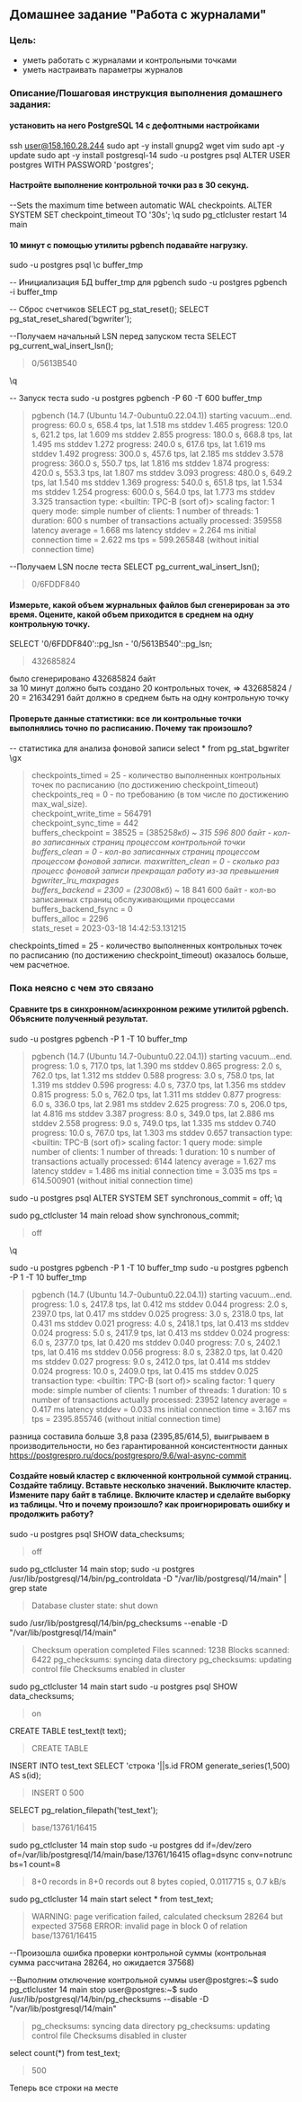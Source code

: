 ## Домашнее задание "Работа с журналами"

### Цель:
-   уметь работать с журналами и контрольными точками
-   уметь настраивать параметры журналов

### Описание/Пошаговая инструкция выполнения домашнего задания:

####   установить на него PostgreSQL 14 с дефолтными настройками
ssh user@158.160.28.244
sudo apt -y install gnupg2 wget vim
sudo apt -y update
sudo apt -y install postgresql-14
sudo -u postgres psql
ALTER USER postgres WITH PASSWORD 'postgres';


#### Настройте выполнение контрольной точки раз в 30 секунд.

--Sets the maximum time between automatic WAL checkpoints.
ALTER SYSTEM SET checkpoint_timeout TO '30s';
\q
sudo pg_ctlcluster restart 14 main

#### 10 минут c помощью утилиты pgbench подавайте нагрузку.

sudo -u postgres psql
\c buffer_tmp


-- Инициализация БД buffer_tmp для pgbench
sudo -u postgres pgbench -i buffer_tmp

-- Сброс счетчиков
SELECT pg_stat_reset();
SELECT pg_stat_reset_shared('bgwriter');

--Получаем начальный LSN перед запуском теста
SELECT pg_current_wal_insert_lsn();
> 0/5613B540

\q

-- Запуск теста 
sudo -u postgres pgbench -P 60 -T 600 buffer_tmp
>pgbench (14.7 (Ubuntu 14.7-0ubuntu0.22.04.1))
 starting vacuum...end.
 progress: 60.0 s, 658.4 tps, lat 1.518 ms stddev 1.465
 progress: 120.0 s, 621.2 tps, lat 1.609 ms stddev 2.855
 progress: 180.0 s, 668.8 tps, lat 1.495 ms stddev 1.272
 progress: 240.0 s, 617.6 tps, lat 1.619 ms stddev 1.492
 progress: 300.0 s, 457.6 tps, lat 2.185 ms stddev 3.578
 progress: 360.0 s, 550.7 tps, lat 1.816 ms stddev 1.874
 progress: 420.0 s, 553.3 tps, lat 1.807 ms stddev 3.093
 progress: 480.0 s, 649.2 tps, lat 1.540 ms stddev 1.369
 progress: 540.0 s, 651.8 tps, lat 1.534 ms stddev 1.254
 progress: 600.0 s, 564.0 tps, lat 1.773 ms stddev 3.325
 transaction type: <builtin: TPC-B (sort of)>
 scaling factor: 1
 query mode: simple
 number of clients: 1
 number of threads: 1
 duration: 600 s
 number of transactions actually processed: 359558
 latency average = 1.668 ms
 latency stddev = 2.264 ms
 initial connection time = 2.622 ms
 tps = 599.265848 (without initial connection time)

--Получаем LSN после теста
SELECT pg_current_wal_insert_lsn();
 >0/6FDDF840
 
 
#### Измерьте, какой объем журнальных файлов был сгенерирован за это время. Оцените, какой объем приходится в среднем на одну контрольную точку.

SELECT '0/6FDDF840'::pg_lsn - '0/5613B540'::pg_lsn;
> 432685824

было сгенерировано 432685824 байт  
за 10 минут должно быть создано 20 контрольных точек, => 432685824 / 20 = 21634291 байт должно в среднем быть на одну контрольную точку

#### Проверьте данные статистики: все ли контрольные точки выполнялись точно по расписанию. Почему так произошло?
-- статистика для анализа фоновой записи
select * from pg_stat_bgwriter \gx

>checkpoints_timed     = 25 - количество выполненных контрольных точек по расписанию (по достижению checkpoint_timeout)                       
checkpoints_req       = 0  - по требованию (в том числе по достижению max_wal_size).                        
checkpoint_write_time = 564791                     
checkpoint_sync_time  = 442                        
buffers_checkpoint    = 38525 = (38525*8кб) ~ 315 596 800 байт - кол-во записанных страниц процессом контрольной точки                    
buffers_clean         = 0   - кол-во записанных страниц процессом процессом фоновой записи. 
maxwritten_clean      = 0   -  сколько раз процесс фоновой записи прекращал работу из-за превышения bgwriter_lru_maxpages                        
buffers_backend       = 2300  = (2300*8кб)  ~ 18 841 600 байт  - кол-во записанных страниц обслуживающими процессами                
buffers_backend_fsync = 0                          
buffers_alloc         = 2296                       
stats_reset           = 2023-03-18 14:42:53.131215 

checkpoints_timed     = 25 - количество выполненных контрольных точек по расписанию (по достижению checkpoint_timeout)     оказалось больше, чем расчетное. 
### Пока неясно с чем это связано


#### Сравните tps в синхронном/асинхронном режиме утилитой pgbench. Объясните полученный результат.

sudo -u postgres pgbench -P 1 -T 10 buffer_tmp
>pgbench (14.7 (Ubuntu 14.7-0ubuntu0.22.04.1))
starting vacuum...end.
progress: 1.0 s, 717.0 tps, lat 1.390 ms stddev 0.865
progress: 2.0 s, 762.0 tps, lat 1.312 ms stddev 0.588
progress: 3.0 s, 758.0 tps, lat 1.319 ms stddev 0.596
progress: 4.0 s, 737.0 tps, lat 1.356 ms stddev 0.815
progress: 5.0 s, 762.0 tps, lat 1.311 ms stddev 0.877
progress: 6.0 s, 336.0 tps, lat 2.981 ms stddev 2.625
progress: 7.0 s, 206.0 tps, lat 4.816 ms stddev 3.387
progress: 8.0 s, 349.0 tps, lat 2.886 ms stddev 2.558
progress: 9.0 s, 749.0 tps, lat 1.335 ms stddev 0.740
progress: 10.0 s, 767.0 tps, lat 1.303 ms stddev 0.657
transaction type: <builtin: TPC-B (sort of)>
scaling factor: 1
query mode: simple
number of clients: 1
number of threads: 1
duration: 10 s
number of transactions actually processed: 6144
latency average = 1.627 ms
latency stddev = 1.486 ms
initial connection time = 3.035 ms
tps = 614.500901 (without initial connection time)

sudo -u postgres psql
ALTER SYSTEM SET synchronous_commit = off;
\q

sudo pg_ctlcluster 14 main reload
show synchronous_commit;
>off

\q

sudo -u postgres pgbench -P 1 -T 10 buffer_tmp
sudo -u postgres pgbench -P 1 -T 10 buffer_tmp
>pgbench (14.7 (Ubuntu 14.7-0ubuntu0.22.04.1))
starting vacuum...end.
progress: 1.0 s, 2417.8 tps, lat 0.412 ms stddev 0.044
progress: 2.0 s, 2397.0 tps, lat 0.417 ms stddev 0.025
progress: 3.0 s, 2318.0 tps, lat 0.431 ms stddev 0.021
progress: 4.0 s, 2418.1 tps, lat 0.413 ms stddev 0.024
progress: 5.0 s, 2417.9 tps, lat 0.413 ms stddev 0.024
progress: 6.0 s, 2377.0 tps, lat 0.420 ms stddev 0.040
progress: 7.0 s, 2402.1 tps, lat 0.416 ms stddev 0.056
progress: 8.0 s, 2382.0 tps, lat 0.420 ms stddev 0.027
progress: 9.0 s, 2412.0 tps, lat 0.414 ms stddev 0.024
progress: 10.0 s, 2409.0 tps, lat 0.415 ms stddev 0.025
transaction type: <builtin: TPC-B (sort of)>
scaling factor: 1
query mode: simple
number of clients: 1
number of threads: 1
duration: 10 s
number of transactions actually processed: 23952
latency average = 0.417 ms
latency stddev = 0.033 ms
initial connection time = 3.167 ms
tps = 2395.855746 (without initial connection time)

разница составила больше 3,8 раза (2395,85/614,5), выигрываем в производительности, но без гарантированной консистентности данных
https://postgrespro.ru/docs/postgrespro/9.6/wal-async-commit


####  Создайте новый кластер с включенной контрольной суммой страниц. Создайте таблицу. Вставьте несколько значений. Выключите кластер. Измените пару байт в таблице. Включите кластер и сделайте выборку из таблицы. Что и почему произошло? как проигнорировать ошибку и продолжить работу?

sudo -u postgres psql
SHOW data_checksums;
>off

sudo pg_ctlcluster 14 main stop;
sudo -u postgres /usr/lib/postgresql/14/bin/pg_controldata -D "/var/lib/postgresql/14/main" | grep state
> Database cluster state:  shut down

sudo /usr/lib/postgresql/14/bin/pg_checksums --enable -D "/var/lib/postgresql/14/main"
>Checksum operation completed
Files scanned:  1238
Blocks scanned: 6422
pg_checksums: syncing data directory
pg_checksums: updating control file
Checksums enabled in cluster

sudo pg_ctlcluster 14 main start
sudo -u postgres psql
SHOW data_checksums;
>on

CREATE TABLE test_text(t text);
>CREATE TABLE

INSERT INTO test_text SELECT 'строка '||s.id FROM generate_series(1,500) AS s(id);
>INSERT 0 500

SELECT pg_relation_filepath('test_text');
>base/13761/16415

sudo pg_ctlcluster 14 main stop
sudo -u postgres dd if=/dev/zero of=/var/lib/postgresql/14/main/base/13761/16415 oflag=dsync conv=notrunc bs=1 count=8
>8+0 records in
8+0 records out
8 bytes copied, 0.0117715 s, 0.7 kB/s

sudo pg_ctlcluster 14 main start
select * from test_text;
>WARNING:  page verification failed, calculated checksum 28264 but expected 37568
ERROR:  invalid page in block 0 of relation base/13761/16415

--Произошла ошибка проверки контрольной суммы (контрольная сумма рассчитана 28264, но ожидается 37568)

--Выполним отключение контрольной суммы
user@postgres:~$ sudo pg_ctlcluster 14 main stop
user@postgres:~$ sudo /usr/lib/postgresql/14/bin/pg_checksums --disable -D "/var/lib/postgresql/14/main"
>pg_checksums: syncing data directory
pg_checksums: updating control file
Checksums disabled in cluster

select count(*) from test_text;
>500

Теперь все строки на месте
<!--stackedit_data:
eyJoaXN0b3J5IjpbMTM5NjkzNjUyMSwtNDU2NjE3NDg5LC04Mz
E1NTMsLTIxMDkxNDE1MTcsLTI2MzcyMzIyNiwxMDUzMDM2MDk4
LDkwNjIwMjE0MSwxNDM3ODAzOTc3LDc3NzY4OTcwOCwtMzMyNT
Y5NDM5LC0xNDQ4OTAyNjI5LC0xOTI0NzY5NzEyLC0yMTA4NDkz
NTEsMTU0NTMyOTk4NywyMDEyNDY4MTk3LC0zNDkyNjI4ODUsMT
AyMTAwNDAyNCwtMTk5MTUwMTkxNF19
-->